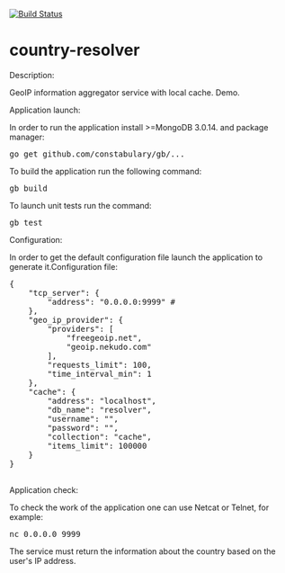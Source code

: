 [![Build Status](https://travis-ci.org/BaxZzZz/country-resolver.svg?branch=master)](https://travis-ci.org/BaxZzZz/country-resolver) 

# country-resolver

Description:

GeoIP information aggregator service with local cache. Demo.

Application launch:

In order to run the application install >=MongoDB 3.0.14. and package manager:

<pre>
go get github.com/constabulary/gb/...
</pre>

To build the application run the following command:

<pre>
gb build
</pre>

To launch unit tests run the command: 

<pre>
gb test
</pre>

Configuration:

In order to get the default configuration file launch the application to generate it.Configuration file:

<pre>
{
    "tcp_server": {
        "address": "0.0.0.0:9999" #
    },
    "geo_ip_provider": {
        "providers": [
            "freegeoip.net",
            "geoip.nekudo.com"
        ],
        "requests_limit": 100,
        "time_interval_min": 1
    },
    "cache": {
        "address": "localhost",
        "db_name": "resolver",
        "username": "",
        "password": "",
        "collection": "cache",
        "items_limit": 100000
    }
}

</pre>

Application check:

To check the work of the application one can use Netcat or Telnet, for example:

<pre>
nc 0.0.0.0 9999
</pre>

The service must return the information about the country based on the user's IP address.
